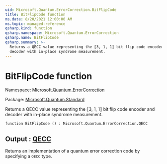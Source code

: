 ```yaml
---
uid: Microsoft.Quantum.ErrorCorrection.BitFlipCode
title: BitFlipCode function
ms.date: 8/20/2021 12:00:00 AM
ms.topic: managed-reference
qsharp.kind: function
qsharp.namespace: Microsoft.Quantum.ErrorCorrection
qsharp.name: BitFlipCode
qsharp.summary: >-
  Returns a QECC value representing the ⟦3, 1, 1⟧ bit flip code encoder and
  decoder with in-place syndrome measurement.
---
```


# BitFlipCode function

Namespace: [Microsoft.Quantum.ErrorCorrection](xref:Microsoft.Quantum.ErrorCorrection)

Package: [Microsoft.Quantum.Standard](https://nuget.org/packages/Microsoft.Quantum.Standard)


Returns a QECC value representing the ⟦3, 1, 1⟧ bit flip code encoder anddecoder with in-place syndrome measurement.

```qsharp
function BitFlipCode () : Microsoft.Quantum.ErrorCorrection.QECC
```


## Output : [QECC](xref:Microsoft.Quantum.ErrorCorrection.QECC)

Returns an implementation of a quantum error correction code byspecifying a `QECC` type.